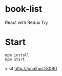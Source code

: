 # book-list
React with Redux Try

# Start

```shell
npm install
npm start
````

visit [http://localhost:8080](http://localhost:8080)
